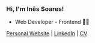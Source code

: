 ### Hi, I'm Inês Soares!

- Web Developer - Frontend 👩‍💻

[Personal Website](http://inesosoares6.github.io) | [LinkedIn](https://www.linkedin.com/in/ines-soares) | [CV](https://drive.google.com/drive/folders/19vQcMkU6VvguD7HfsRRtJksrcpaIfRVu?usp=sharing)

<!--
**inesosoares6/inesosoares6** is a ✨ _special_ ✨ repository because its `README.md` (this file) appears on your GitHub profile.

Here are some ideas to get you started:

- 🔭 I’m currently working on ...
- 🌱 I’m currently learning ...
- 👯 I’m looking to collaborate on ...
- 🤔 I’m looking for help with ...
- 💬 Ask me about ...
- 📫 How to reach me: ...
- 😄 Pronouns: ...
- ⚡ Fun fact: ...
-->

